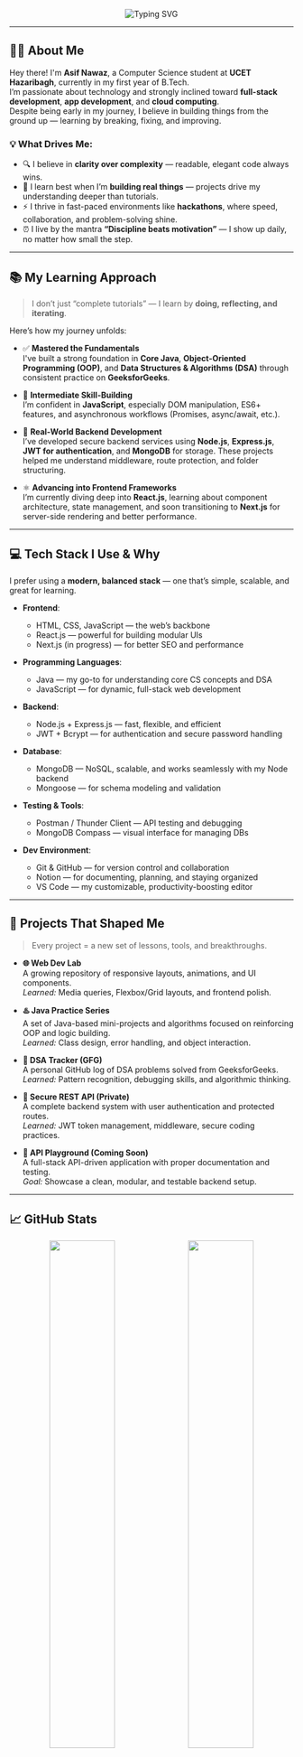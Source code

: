<!-- 🚀 Animated Intro Banner -->
<p align="center">
  <img
    src="https://readme-typing-svg.herokuapp.com?font=JetBrains+Mono&weight=700&size=30&pause=1000&color=FF4C4C&center=true&vCenter=true&width=700&lines=Hi,+I’m+Asif+Nawaz+👋;CSE+Student+@+UCET+Hazaribagh;B.Tech+in+CSE,+1st+Year;Java+%26+DSA+Enthusiast+💻;Full-Stack+%26+App+Dev+Learner+🌐;Cloud+Computing+Explorer+☁️"
    alt="Typing SVG"
  />
</p>

---

## 👨‍💻 About Me

Hey there! I'm **Asif Nawaz**, a Computer Science student at **UCET Hazaribagh**, currently in my first year of B.Tech.  
I’m passionate about technology and strongly inclined toward **full-stack development**, **app development**, and **cloud computing**.  
Despite being early in my journey, I believe in building things from the ground up — learning by breaking, fixing, and improving.

### 💡 What Drives Me:

- 🔍 I believe in **clarity over complexity** — readable, elegant code always wins.
- 🚀 I learn best when I’m **building real things** — projects drive my understanding deeper than tutorials.
- ⚡ I thrive in fast-paced environments like **hackathons**, where speed, collaboration, and problem-solving shine.
- ⏰ I live by the mantra **“Discipline beats motivation”** — I show up daily, no matter how small the step.

---

## 📚 My Learning Approach

> I don’t just “complete tutorials” — I learn by **doing, reflecting, and iterating**.

Here’s how my journey unfolds:

- ✅ **Mastered the Fundamentals**  
  I've built a strong foundation in **Core Java**, **Object-Oriented Programming (OOP)**, and **Data Structures & Algorithms (DSA)** through consistent practice on **GeeksforGeeks**.

- 📘 **Intermediate Skill-Building**  
  I’m confident in **JavaScript**, especially DOM manipulation, ES6+ features, and asynchronous workflows (Promises, async/await, etc.).

- 🔧 **Real-World Backend Development**  
  I’ve developed secure backend services using **Node.js**, **Express.js**, **JWT for authentication**, and **MongoDB** for storage. These projects helped me understand middleware, route protection, and folder structuring.

- ⚛️ **Advancing into Frontend Frameworks**  
  I’m currently diving deep into **React.js**, learning about component architecture, state management, and soon transitioning to **Next.js** for server-side rendering and better performance.

---

## 💻 Tech Stack I Use & Why

I prefer using a **modern, balanced stack** — one that’s simple, scalable, and great for learning.

- **Frontend**:  
  - HTML, CSS, JavaScript — the web’s backbone  
  - React.js — powerful for building modular UIs  
  - Next.js (in progress) — for better SEO and performance

- **Programming Languages**:  
  - Java — my go-to for understanding core CS concepts and DSA  
  - JavaScript — for dynamic, full-stack web development

- **Backend**:  
  - Node.js + Express.js — fast, flexible, and efficient  
  - JWT + Bcrypt — for authentication and secure password handling

- **Database**:  
  - MongoDB — NoSQL, scalable, and works seamlessly with my Node backend  
  - Mongoose — for schema modeling and validation

- **Testing & Tools**:  
  - Postman / Thunder Client — API testing and debugging  
  - MongoDB Compass — visual interface for managing DBs

- **Dev Environment**:  
  - Git & GitHub — for version control and collaboration  
  - Notion — for documenting, planning, and staying organized  
  - VS Code — my customizable, productivity-boosting editor

---

## 🧩 Projects That Shaped Me

> Every project = a new set of lessons, tools, and breakthroughs.

- **🌐 Web Dev Lab**  
  A growing repository of responsive layouts, animations, and UI components.  
  *Learned:* Media queries, Flexbox/Grid layouts, and frontend polish.

- **♨️ Java Practice Series**  
  A set of Java-based mini-projects and algorithms focused on reinforcing OOP and logic building.  
  *Learned:* Class design, error handling, and object interaction.

- **🧠 DSA Tracker (GFG)**  
  A personal GitHub log of DSA problems solved from GeeksforGeeks.  
  *Learned:* Pattern recognition, debugging skills, and algorithmic thinking.

- **🔐 Secure REST API (Private)**  
  A complete backend system with user authentication and protected routes.  
  *Learned:* JWT token management, middleware, secure coding practices.

- **🧪 API Playground (Coming Soon)**  
  A full-stack API-driven application with proper documentation and testing.  
  *Goal:* Showcase a clean, modular, and testable backend setup.

---

## 📈 GitHub Stats

<p align="center">
  <img src="https://github-readme-stats.vercel.app/api?username=asif-nawaz01&show_icons=true&theme=tokyonight&hide_border=true" width="48%" />
  <img src="https://github-readme-streak-stats.herokuapp.com?user=asif-nawaz01&theme=tokyonight&hide_border=true" width="48%" />
</p>
<p align="center">
  <img src="https://github-readme-stats.vercel.app/api/top-langs/?username=asif-nawaz01&layout=compact&theme=tokyonight&hide_border=true" width="48%" />
</p>

---

## 🧭 My 2024–2025 Roadmap

Here’s what I’m focused on achieving this year and next:

- ✔️ Strengthen my core in Java, DSA, and Object-Oriented Programming  
- 🔐 Build and deploy secure backend APIs with authentication  
- ⚛️ Build and ship frontend apps using React and transition into Next.js  
- 🚀 Work on real-world full-stack projects and deploy them  
- 🏁 Participate in hackathons to solve practical problems  
- 💼 Land a remote internship and gain real-world experience  
- 🌍 Contribute to open-source repositories  
- 🧑‍💻 Continue to grow my personal brand and portfolio  

---

## 🤝 Connect with Me

<p align="center">
  <a href="https://github.com/asif-nawaz01"><img src="https://img.shields.io/badge/GitHub-181717?style=for-the-badge&logo=github&logoColor=white" /></a>
  <a href="https://linkedin.com/in/asif-nawaz-4741b6329"><img src="https://img.shields.io/badge/LinkedIn-0A66C2?style=for-the-badge&logo=linkedin&logoColor=white" /></a>
</p>

---

## 💬 Final Thoughts

Thanks a lot for visiting my profile!  
I’m someone who’s deeply passionate about **tech that solves real problems**, and I’m just getting started.

If you’re someone who loves **building cool things**, sharing knowledge, or collaborating on exciting projects — **let’s connect**. 🚀
